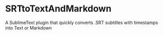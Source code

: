 # SRTtoTextAndMarkdown
A SublimeText plugin that quickly converts .SRT subtitles with timestamps into Text or Markdown
